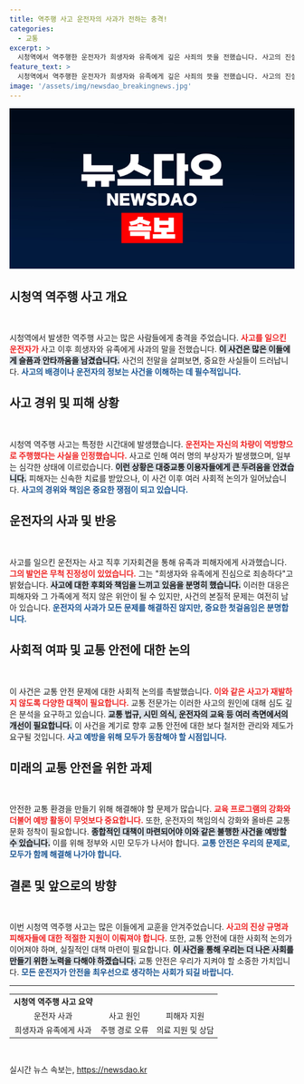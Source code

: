```yaml
---
title: 역주행 사고 운전자의 사과가 전하는 충격!
categories:
  - 교통
excerpt: >
  시청역에서 역주행한 운전자가 희생자와 유족에게 깊은 사죄의 뜻을 전했습니다. 사고의 진실과 책임은 무엇인지, 그 배경을 파헤쳐봅니다. 클릭해서 더 알아보세요!
feature_text: >
  시청역에서 역주행한 운전자가 희생자와 유족에게 깊은 사죄의 뜻을 전했습니다. 사고의 진실과 책임은 무엇인지, 그 배경을 파헤쳐봅니다. 클릭해서 더 알아보세요!
image: '/assets/img/newsdao_breakingnews.jpg'
---
```


<p><img src="/assets/img/newsdao_breakingnews.jpg" alt="bookingtag 속보" /></p>

<h2 data-ke-size="size26">시청역 역주행 사고 개요</h2>

<p data-ke-size="size16">&nbsp;</p>

<p>시청역에서 발생한 역주행 사고는 많은 사람들에게 충격을 주었습니다. <b><span style="color: #ee2323;">사고를 일으킨 운전자가</span></b> 사고 이후 희생자와 유족에게 사과의 말을 전했습니다. <b><span style="background-color: #21538527;">이 사건은 많은 이들에게 슬픔과 안타까움을 남겼습니다.</span></b> 사건의 전말을 살펴보면, 중요한 사실들이 드러납니다. <b><span style="color: #1a5490;">사고의 배경이나 운전자의 정보는 사건을 이해하는 데 필수적입니다.</span></b></p>

<h2 data-ke-size="size26">사고 경위 및 피해 상황</h2>

<p data-ke-size="size16">&nbsp;</p>

<p>시청역 역주행 사고는 특정한 시간대에 발생했습니다. <b><span style="color: #ee2323;">운전자는 자신의 차량이 역방향으로 주행했다는 사실을 인정했습니다.</span></b> 사고로 인해 여러 명의 부상자가 발생했으며, 일부는 심각한 상태에 이르렀습니다. <b><span style="background-color: #21538527;">이런 상황은 대중교통 이용자들에게 큰 두려움을 안겼습니다.</span></b> 피해자는 신속한 치료를 받았으나, 이 사건 이후 여러 사회적 논의가 일어났습니다. <b><span style="color: #1a5490;">사고의 경위와 책임은 중요한 쟁점이 되고 있습니다.</span></b></p>

<h2 data-ke-size="size26">운전자의 사과 및 반응</h2>

<p data-ke-size="size16">&nbsp;</p>

<p>사고를 일으킨 운전자는 사고 직후 기자회견을 통해 유족과 피해자에게 사과했습니다. <b><span style="color: #ee2323;">그의 발언은 무척 진정성이 있었습니다.</span></b> 그는 "희생자와 유족에게 진심으로 죄송하다"고 밝혔습니다. <b><span style="background-color: #21538527;">사고에 대한 후회와 책임을 느끼고 있음을 분명히 했습니다.</span></b> 이러한 대응은 피해자와 그 가족에게 적지 않은 위안이 될 수 있지만, 사건의 본질적 문제는 여전히 남아 있습니다. <b><span style="color: #1a5490;">운전자의 사과가 모든 문제를 해결하진 않지만, 중요한 첫걸음임은 분명합니다.</span></b></p>

<h2 data-ke-size="size26">사회적 여파 및 교통 안전에 대한 논의</h2>

<p data-ke-size="size16">&nbsp;</p>

<p>이 사건은 교통 안전 문제에 대한 사회적 논의를 촉발했습니다. <b><span style="color: #ee2323;">이와 같은 사고가 재발하지 않도록 다양한 대책이 필요합니다.</span></b> 교통 전문가는 이러한 사고의 원인에 대해 심도 깊은 분석을 요구하고 있습니다. <b><span style="background-color: #21538527;">교통 법규, 시민 의식, 운전자의 교육 등 여러 측면에서의 개선이 필요합니다.</span></b> 이 사건을 계기로 향후 교통 안전에 대한 보다 철저한 관리와 제도가 요구될 것입니다. <b><span style="color: #1a5490;">사고 예방을 위해 모두가 동참해야 할 시점입니다.</span></b></p>

<h2 data-ke-size="size26">미래의 교통 안전을 위한 과제</h2>

<p data-ke-size="size16">&nbsp;</p>

<p>안전한 교통 환경을 만들기 위해 해결해야 할 문제가 많습니다. <b><span style="color: #ee2323;">교육 프로그램의 강화와 더불어 예방 활동이 무엇보다 중요합니다.</span></b> 또한, 운전자의 책임의식 강화와 올바른 교통 문화 정착이 필요합니다. <b><span style="background-color: #21538527;">종합적인 대책이 마련되어야 이와 같은 불행한 사건을 예방할 수 있습니다.</span></b> 이를 위해 정부와 시민 모두가 나서야 합니다. <b><span style="color: #1a5490;">교통 안전은 우리의 문제로, 모두가 함께 해결해 나가야 합니다.</span></b></p>

<h2 data-ke-size="size26">결론 및 앞으로의 방향</h2>

<p data-ke-size="size16">&nbsp;</p>

<p>이번 시청역 역주행 사고는 많은 이들에게 교훈을 안겨주었습니다. <b><span style="color: #ee2323;">사고의 진상 규명과 피해자들에 대한 적절한 지원이 이뤄져야 합니다.</span></b> 또한, 교통 안전에 대한 사회적 논의가 이어져야 하며, 실질적인 대책 마련이 필요합니다. <b><span style="background-color: #21538527;">이 사건을 통해 우리는 더 나은 사회를 만들기 위한 노력을 다해야 하겠습니다.</span></b> 교통 안전은 우리가 지켜야 할 소중한 가치입니다. <b><span style="color: #1a5490;">모든 운전자가 안전을 최우선으로 생각하는 사회가 되길 바랍니다.</span></b></p>

<hr />

<table style="width: 100%;">
    <tr>
        <td style="text-align: center; height: 17px;"><b>시청역 역주행 사고 요약</b></td>
    </tr>
    <tr>
        <td style="text-align: center;">운전자 사과</td>
        <td style="text-align: center;">사고 원인</td>
        <td style="text-align: center;">피해자 지원</td>
    </tr>
    <tr>
        <td style="text-align: center;">희생자과 유족에게 사과</td>
        <td style="text-align: center;">주행 경로 오류</td>
        <td style="text-align: center;">의료 지원 및 상담</td>
    </tr>
</table>

<p data-ke-size="size16">&nbsp;</p>
실시간 뉴스 속보는, <a href="https://newsdao.kr" rel="dofollow">https://newsdao.kr</a>


